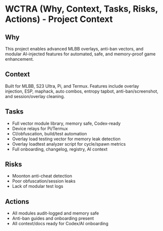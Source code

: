 # WCTRA (Why, Context, Tasks, Risks, Actions) - Project Context

## Why
This project enables advanced MLBB overlays, anti-ban vectors, and modular AI-injected features for automated, safe, and memory-proof game enhancement.

## Context
Built for MLBB, S23 Ultra, Pi, and Termux. Features include overlay injection, ESP, maphack, auto combos, entropy tapbot, anti-ban/screenshot, and session/overlay cleaning.

## Tasks
- Full vector module library, memory safe, Codex-ready
- Device relays for Pi/Termux
- CI/obfuscation, build/test automation
- Overlay load testing vector for memory leak detection
- Overlay loadtest analyzer script for cycle/spawn metrics
- Full onboarding, changelog, registry, AI context

## Risks
- Moonton anti-cheat detection
- Poor obfuscation/session leaks
- Lack of modular test logs

## Actions
- All modules audit-logged and memory safe
- Anti-ban guides and onboarding present
- All context/docs ready for Codex/AI onboarding
